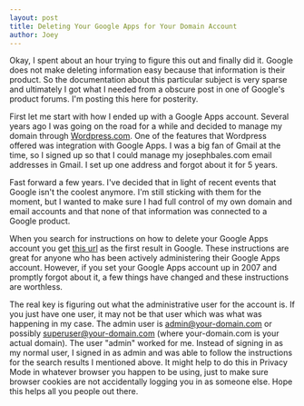 ```yaml
---
layout: post
title: Deleting Your Google Apps for Your Domain Account
author: Joey
---
```

Okay, I spent about an hour trying to figure this out and finally did it. Google does not make deleting information easy because that information is their product. So the documentation about this particular subject is very sparse and ultimately I got what I needed from a obscure post in one of Google's product forums. I'm posting this here for posterity.

First let me start with how I ended up with a Google Apps account. Several years ago I was going on the road for a while and decided to manage my domain through <a href="http://wordpress.com" title="Wordpress" target="_blank">Wordpress.com</a>. One of the features that Wordpress offered was integration with Google Apps. I was a big fan of Gmail at the time, so I signed up so that I could manage my josephbales.com email addresses in Gmail.  I set up one address and forgot about it for 5 years.

Fast forward a few years.  I've decided that in light of recent events that Google isn't the coolest anymore. I'm still sticking with them for the moment, but I wanted to make sure I had full control of my own domain and email accounts and that none of that information was connected to a Google product.

When you search for instructions on how to delete your Google Apps account you get <a href="https://support.google.com/a/answer/1257646?hl=en" target="_blank">this url</a> as the first result in Google. These instructions are great for anyone who has been actively administering their Google Apps account.  However, if you set your Google Apps account up in 2007 and promptly forgot about it, a few things have changed and these instructions are worthless.

The real key is figuring out what the administrative user for the account is. If you just have one user, it may not be that user which was what was happening in my case. The admin user is admin@your-domain.com or possibly superuser@your-domain.com (where your-domain.com is your actual domain). The user "admin" worked for me.  Instead of signing in as my normal user, I signed in as admin and was able to follow the instructions for the search results I mentioned above. It might help to do this in Privacy Mode in whatever browser you happen to be using, just to make sure browser cookies are not accidentally logging you in as someone else.  Hope this helps all you people out there.
